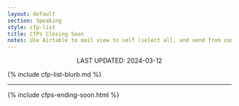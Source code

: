 ```yaml
---
layout: default
section: Speaking
style: cfp-list
title: CfPs Closing Soon
notes: Use Airtable to mail view to self (select all, and send from context menu), copy table from email, remove styling, and update date.
---
```


<center>LAST UPDATED: 2024-03-12</center>

{% include cfp-list-blurb.md %}

<hr>

{% include cfps-ending-soon.html %}
